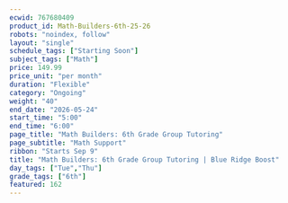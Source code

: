 ```yaml
---
ecwid: 767680409
product_id: Math-Builders-6th-25-26
robots: "noindex, follow"
layout: "single"
schedule_tags: ["Starting Soon"]
subject_tags: ["Math"]
price: 149.99
price_unit: "per month"
duration: "Flexible"
category: "Ongoing"
weight: "40"
end_date: "2026-05-24"
start_time: "5:00"
end_time: "6:00"
page_title: "Math Builders: 6th Grade Group Tutoring"
page_subtitle: "Math Support"
ribbon: "Starts Sep 9"
title: "Math Builders: 6th Grade Group Tutoring | Blue Ridge Boost"
day_tags: ["Tue","Thu"]
grade_tags: ["6th"]
featured: 162
---
```

